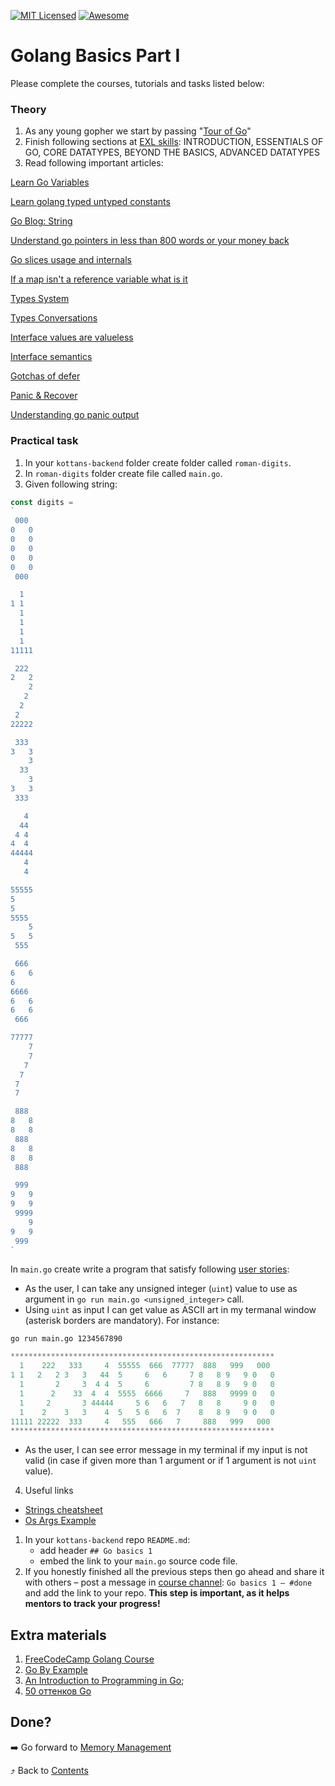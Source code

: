[![MIT Licensed][icon-mit]][license]
[![Awesome][icon-awesome]][awesome]
&nbsp;&nbsp;&nbsp;&nbsp;&nbsp;&nbsp;

# Golang Basics Part I

Please complete the courses, tutorials and tasks listed below:

### Theory

1. As any young gopher we start by passing "[Tour of Go](https://tour.golang.org)"
1. Finish following sections at [EXL skills](https://exlskills.com/learn-en/courses/aap-learn-go-golang--learn_golang_asap/aap-learn--asapgo/essentials-of-go-TnpZfBokCads/functions-axGVThWYPfsy): INTRODUCTION, ESSENTIALS OF GO, CORE DATATYPES, BEYOND THE BASICS, ADVANCED DATATYPES
1. Read following important articles:

[Learn Go Variables](https://blog.learngoprogramming.com/learn-go-lang-variables-visual-tutorial-and-ebook-9a061d29babe)

[Learn golang typed untyped constants](https://blog.learngoprogramming.com/learn-golang-typed-untyped-constants-70b4df443b61)

[Go Blog: String](https://blog.golang.org/strings)

[Understand go pointers in less than 800 words or your money back](https://dave.cheney.net/2017/04/26/understand-go-pointers-in-less-than-800-words-or-your-money-back)

[Go slices usage and internals](https://blog.golang.org/go-slices-usage-and-internals)

[If a map isn't a reference variable what is it](https://dave.cheney.net/2017/04/30/if-a-map-isnt-a-reference-variable-what-is-it)

[Types System](https://rakyll.org/typesystem/)

[Types Conversations](https://golang.org/ref/spec#Conversions)

[Interface values are valueless](https://www.ardanlabs.com/blog/2018/03/interface-values-are-valueless.html)

[Interface semantics](https://www.ardanlabs.com/blog/2017/07/interface-semantics.html)

[Gotchas of defer](https://blog.learngoprogramming.com/gotchas-of-defer-in-go-1-8d070894cb01)

[Panic & Recover](https://go101.org/article/panic-and-recover-more.html)

[Understanding go panic output](https://joeshaw.org/understanding-go-panic-output/)

### Practical task

1. In your `kottans-backend` folder create folder called `roman-digits`.
1. In `roman-digits` folder create file called `main.go`.
1. Given following string:

```go
const digits =
`
 000
0   0
0   0
0   0
0   0
0   0
 000

  1
1 1
  1
  1
  1
  1
11111

 222
2   2
    2
   2
  2
 2
22222

 333
3   3
    3
  33
    3
3   3
 333

   4
  44
 4 4
4  4
44444
   4
   4

55555
5
5
5555
    5
5   5
 555

 666
6   6
6
6666
6   6
6   6
 666

77777
    7
    7
   7
  7
 7
 7

 888
8   8
8   8
 888
8   8
8   8
 888

 999
9   9
9   9
 9999
    9
9   9
 999
`
```

In `main.go` create write a program that satisfy following [user stories](https://en.wikipedia.org/wiki/User_story):

- As the user, I can take any unsigned integer (`uint`) value to use as argument in `go run main.go <unsigned_integer>` call.
- Using `uint` as input I can get value as ASCII art in my termanal window (asterisk borders are mandatory). For instance:

`go run main.go 1234567890`

```go
***********************************************************
  1    222   333     4  55555  666  77777  888   999   000
1 1   2   2 3   3   44  5     6   6     7 8   8 9   9 0   0
  1       2     3  4 4  5     6         7 8   8 9   9 0   0
  1      2    33  4  4  5555  6666     7   888   9999 0   0
  1     2       3 44444     5 6   6   7   8   8     9 0   0
  1    2    3   3    4  5   5 6   6  7    8   8 9   9 0   0
11111 22222  333     4   555   666   7     888   999   000
***********************************************************
```

- As the user, I can see error message in my terminal if my input is not valid (in case if given more than 1 argument or if 1 argument is not `uint` value).

4. Useful links

- [Strings cheatsheet](https://yourbasic.org/golang/string-functions-reference-cheat-sheet/)
- [Os Args Example](https://gobyexample.com/command-line-arguments)

1. In your `kottans-backend` repo `README.md`:
   - add header `## Go basics 1`
   - embed the link to your `main.go` source code file.
1. If you honestly finished all the previous steps then go ahead
   and share it with others –
   post a message in [course channel](https://t.me/joinchat/Dqrdixe1c2K9bXUFBzNWtg):
   `Go basics 1 — #done` and add the link to your repo. **This step is important, as it helps mentors to track your progress!**

## Extra materials

1. [FreeCodeCamp Golang Course](https://www.youtube.com/playlist?list=PLJbE2Yu2zumCe9cO3SIyragJ8pLmVv0z9)
1. [Go By Example](https://gobyexample.com/)
1. [An Introduction to Programming in Go](https://www.golang-book.com/books/intro);
1. [50 оттенков Go](https://habr.com/ru/company/mailru/blog/314804/)

## Done?

➡️ Go forward to [Memory Management](memory-management.md)

⤴️ Back to [Contents](../contents.md)

[icon-chat]: https://img.shields.io/badge/chat-on%20telegram-blue.svg
[icon-mit]: https://img.shields.io/badge/license-MIT-blue.svg
[icon-awesome]: https://cdn.rawgit.com/sindresorhus/awesome/d7305f38d29fed78fa85652e3a63e154dd8e8829/media/badge.svg
[license]: https://github.com/Kottans/web/blob/master/LICENSE.md
[awesome]: https://github.com/sindresorhus/awesome
